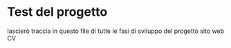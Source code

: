 # Test del progetto

lascierò traccia in questo file di tutte le fasi di sviluppo del progetto sito web CV
